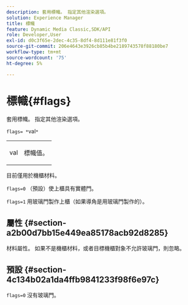 ```yaml
---
description: 套用標幟。 指定其他渲染選項。
solution: Experience Manager
title: 標幟
feature: Dynamic Media Classic,SDK/API
role: Developer,User
exl-id: d0c3f65e-2dec-4c35-8df4-8d111e81f3f0
source-git-commit: 206e4643e3926cb85b4be2189743578f88180be7
workflow-type: tm+mt
source-wordcount: '75'
ht-degree: 5%

---
```


# 標幟{#flags}

套用標幟。 指定其他渲染選項。

`flags= *`val`*`

<table id="simpletable_00B21BD9E47E4D2FB0042CB507431916"> 
 <tr class="strow"> 
  <td class="stentry"> <p><span class="varname"> val</span> </p> </td> 
  <td class="stentry"> <p>標幟值。 </p></td> 
 </tr> 
</table>

目前僅用於機櫃材料。

`flags=0` （預設）使上櫃具有實體門。

`flags=1` 用玻璃門製作上櫃（如果導角是用玻璃門製作的）。

## 屬性 {#section-a2b00d7bb15e449ea85178acb92d8285}

材料屬性。 如果不是機櫃材料，或者目標機櫃對象不允許玻璃門，則忽略。

## 預設 {#section-4c134b02a1da4ffb9841233f98f6e97c}

`flags=0` 沒有玻璃門。
